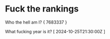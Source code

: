# Fuck the rankings

Who the hell am I?
{ 7683337 }

What fucking year is it?
[ 2024-10-25T21:30:00Z ]
